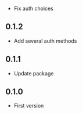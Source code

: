 * Fix auth choices

## 0.1.2 ##
* Add several auth methods

## 0.1.1 ##
* Update package

## 0.1.0 ##
* First version
